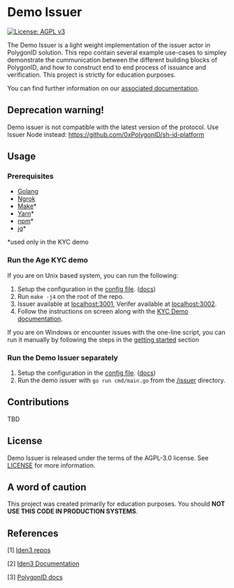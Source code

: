 # Demo Issuer

[![License: AGPL v3](https://img.shields.io/badge/License-AGPL_v3-blue.svg)](https://www.gnu.org/licenses/agpl-3.0)

The Demo Issuer is a light weight implementation of the issuer actor in PolygonID solution. This repo contain several example use-cases to simpley demonstrate the cummunication between the different building blocks of PolygonID, and how to construct end to end process of issuance and verification. This project is strictly for education purposes.

You can find further information on our [associated documentation](https://demoissuer.gitbook.io/demoissuer/).

## Deprecation warning!
Demo issuer is not compatible with the latest version of the protocol. Use Issuer Node instead: https://github.com/0xPolygonID/sh-id-platform


## Usage

### Prerequisites
- [Golang](https://go.dev/doc/install)
- [Ngrok](https://ngrok.com/download)
- [Make](https://www.gnu.org/software/make/)*
- [Yarn](https://classic.yarnpkg.com/)*
- [npm](https://docs.npmjs.com/downloading-and-installing-node-js-and-npm)*
- [jq](https://stedolan.github.io/jq/download/)*

*used only in the KYC demo

### Run the Age KYC demo

If you are on Unix based system, you can run the following:
1. Setup the configuration in the [config file](issuer/issuer_config.default.yaml). ([docs](https://polygon-id.gitbook.io/demoissuer/getting-started#3.-setup-the-config))
2. Run ```make -j4``` on the root of the repo.
3. Issuer available at [localhost:3001](http://localhost:3001), Verifer available at [localhost:3002](http://localhost:3002).
4. Follow the instructions on screen along with the [KYC Demo documentation](https://demoissuer.gitbook.io/demoissuer/kyc-age-demo).

If you are on Windows or encounter issues with the one-line script, you can run it manually by following the steps in the [getting started](https://polygon-id.gitbook.io/demoissuer/kyc-age-demo#getting-started) section
### Run the Demo Issuer separately

1. Setup the configuration in the [config file](issuer/issuer_config.default.yaml). ([docs](https://polygon-id.gitbook.io/demoissuer/getting-started#3.-setup-the-config))
2. Run the demo issuer with ```go run cmd/main.go``` from the [/issuer](issuer) directory.

[//]: # (### Run issuer/verifier webpage separately )

[//]: # (- Setup the configuration in the [config file]&#40;issuer/issuer_config.default.yaml&#41;.)

[//]: # (- The following steps should be executed for the [issuer-webpage]&#40;examples/kycAge/issuerClient&#41; and [verifier-webpage]&#40;examples/kycAge/verifierClient&#41; separately:)

[//]: # (  - Run ```yarn``` to install all dependencies)

[//]: # (  - Run the ```yarn dev```)

[//]: # (  - Open browser on deployed address &#40;[localhost:3001]&#40;https://localhost:3001&#41; for issuer webpage, or [localhost:3002]&#40;https://localhost:3002&#41; for verifier webpage.)


## Contributions
TBD


## License

Demo Issuer is released under the terms of the AGPL-3.0 license. See [LICENSE](LICENSE) for more information.


## A word of caution
This project was created primarily for education purposes. You should **NOT USE THIS CODE IN PRODUCTION SYSTEMS**.


## References

[1] [Iden3 repos](https://github.com/orgs/iden3/repositories)

[2] [Iden3 Documentation](https://docs.iden3.io/)

[3] [PolygonID docs](https://0xpolygonid.github.io/tutorials/)

